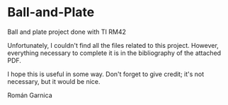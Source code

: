# Ball-and-Plate
Ball and plate project done with TI RM42

Unfortunately, I couldn't find all the files related to this project. However, everything necessary to complete it is in the bibliography of the attached PDF.

I hope this is useful in some way. Don't forget to give credit; it's not necessary, but it would be nice.

Román Garnica
